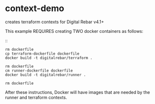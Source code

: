 # context-demo
creates terraform contexts for Digital Rebar v4.1+


This example REQUIRES creating TWO docker containers as follows:

  ::

    rm dockerfile
    cp terraform-dockerfile dockerfile
    docker build -t digitalrebar/terraform .

    rm dockerfile
    cm runner-dockerfile dockerfile
    docker build -t digitalrebar/runner .

    rm dockerfile

After these instructions, Docker will have images that are needed by the runner
and terraform contexts.
    
